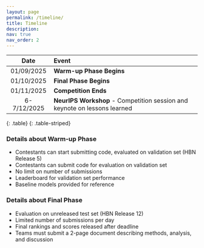 ```yaml
---
layout: page
permalink: /timeline/
title: Timeline
description:
nav: true
nav_order: 2
---
```



|   **Date**  |         **Event**          |
|:---------------------------------:|:---------------------------|
| 01/09/2025 | **Warm-up Phase Begins**  |
| 01/10/2025 | **Final Phase Begins**  |
| 01/11/2025 | **Competition Ends** |
| 6-7/12/2025 | **NeurIPS Workshop** - Competition session and keynote on lessons learned |
{: .table}
{: .table-striped}

### Details about Warm-up Phase 
- Contestants can start submitting code, evaluated on validation set (HBN Release 5)
- Contestants can submit code for evaluation on validation set
- No limit on number of submissions
- Leaderboard for validation set performance
- Baseline models provided for reference

### Details about Final Phase
- Evaluation on unreleased test set (HBN Release 12)
- Limited number of submissions per day
- Final rankings and scores released after deadline
- Teams must submit a 2-page document describing methods, analysis, and discussion
